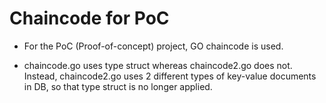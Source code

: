 # Chaincode for PoC

- For the PoC (Proof-of-concept) project, GO chaincode is used. 


- chaincode.go uses type struct whereas chaincode2.go does not. Instead, chaincode2.go uses 2 different types of key-value documents in DB, so that type struct is no longer applied. 

